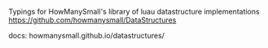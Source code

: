 Typings for HowManySmall's library of luau datastructure implementations
https://github.com/howmanysmall/DataStructures

docs: howmanysmall.github.io/datastructures/

